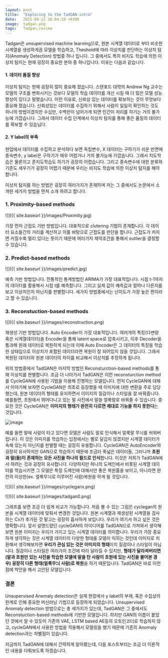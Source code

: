 ```yaml
---
layout: post
title:  "Exploring to the TadGAN-intro"
date:   2021-09-12 16:04:19 +0300
image:  tadgan.png
tags:   Tadgan,review
---
```

Tadgan은 unsupervised machine learning으로, 원본 시계열 데이터로 부터 비슷한 시계열을 생성하게끔 모델을 학습하고, Theshold에 따라 이상치를 판단하는 이상치 탐지(Anomaly Detection) 방법중 하나 입니다. 그 중에서도 특히 비지도 학습에 의한 이상치 탐지는 현재 굉장히 중요한 분야 중 하나입니다. 이유는 다음과 같습니다.

#### 1. 데이터 품질 향상

이상치 탐지는 현재 굉장히 많이 중요해 졌습니다. 스탠포드 대학의 Andrew Ng 교수는 모델의 구조를 변화시키는 것보다 모델의 학습 데이터를 개선 시킬 때 더 많은 모델 성능 향상이 있다고 말했습니다. 이런 이유로, 신뢰성 있는 데이터를 확보하는 것이 무엇보다 중요해 졌습니다. 신뢰성있는 데이터를 수집하기 위해서 사람이 일일히 확인하는 것도 하나의 방법이겠지만 수십만, 수백만이 넘어가게 되면 인간이 처리를 하기는 거의 불가능에 가깝습니다. 그래서 데이터 수집 단계에서 이상치 탐지를 통해 좋은 품질의 데이터를 확보할 수 있습닙다.


#### 2. Y label의 부족

현업에서 데이터를 수집하고 분석하다 보면 독립변수, X 데이터는 구하기가 쉬운 반면에 종속변수, y label은 구하기가 매우 어렵거나 거의 불가능에 가깝습니다. 그래서 지도학습은 물론이고 준지도학습도 하기가 굉장히 어렵습니다. 그리고 종속변수에 대한 분류와 기준도 세우기가 굉장히 어렵기 때문에 우리는 비지도 학습에 의한 이상치 탐지를 해야 합니다.


 이상치 탐지를 하는 방법은 굉장히 여러가지가 존재하며 저는 그 중에서도 논문에서 소개한 세가지 방법을 먼저 소개 하려고 합니다.
 
### 1. Proximity-based methods
 
 ![]({{ site.baseurl }}/images/Proximity.jpg)
 
 가장 먼저 근접도 기반 방법입니다. 대표적으로 clutering 기법이 존재합니다. 각 데이터 요소들간의 거리를 계산하고 이를 바탕으로 근접도를 판단을 합니다. 근접도가 커지면 커질수록 멀리 있다는 뜻이기 때문에 여러가지 제약조건을 통해서 outlier을 결정할 수 있습니다. 


### 2. Predict-based methods

 ![]({{ site.baseurl }}/images/predict.jpg)
 
 예측 기반 방법입니다. 전통적인 통계방법인 ARIMA가 가장 대표적입니다. 시점  t-1까지의 데이터를 활용해서 시점 t를 예측합니다. 그리고 실제 값이 예측값과 얼마나 다른지를 보고 이상치인지 아닌지를 판별합니다. 세가지 방법중에서는 난이도가 가장 높은 편이라고 할 수 있습니다.
 
 
### 3. Reconstuction-based methods

 ![]({{ site.baseurl }}/images/reconstruction.png)
 
 재생성 기반 방법입니다. Auto Encoder이 가장 대표적입니다. 여러개의 특징(다변량 혹은 시계열데이터)을 Encoder을 통해 latent space로 압축시키고, 이후 Decoder을 통과해 원래 데이터로 복원하게 되는데 이때 Auto Encoder은 그 데이터의 특징을 학습한 상태임으로 이상치가 포함된 데이터라면 복원이 잘 되어있지 않을 것입니다. 그래서 복원된 데이터와 원본 데이터의 차이를 비교해서 이상치를 추정하게 됩니다.


 위의 방법중에서 TadGAN은 마지막 방법인 Reconsturction-based methods를 통해 이상치를 판별합니다. 조금 더 나아가서 TadGAN은 이런 reconsturction method를 CycleGAN에 사용된 기법을 이용해 진행하는 모델입니다. 
 먼저 CycleGAN에 대해서 이야기해 보자면 CycleGAN은 최초로 등장했을 때 이미지에 대한 변환을 주로 담당했는데, 원본 데이터의 형태를 유지하면서 이미지의 질감이나 스타일을 잘 바꿔줍니다. 예를들면, 초원에서 뛰어다니고 있는 말 사진에서 말을 얼룩말로 바꿔줄 수 있습니다. 중요한 것은 CycleGAN은 **이미지의 형태가 완전히 다르면 제대로 기능을 하지 못한다**는 것입니다.
 
 
 ![image](https://user-images.githubusercontent.com/70379885/135737844-5a299f85-8c7d-4480-8775-f2dcf91f02ec.png)

 예를 들면 말에 사람이 타고 있다면 모델은 사람도 말로 인식해서 얼룩말 무늬를 씌워버립니다. 이 것은 이미지를 학습하는 입장에서는 별로 달갑지 않겠지만 시계열 데이터가 속해 있는지 아닌지를 판별할 때는 굉장히 유용합니다. CycleGAN은 AutoEncoder와 굉장히 유사하지만 GAN으로 학습하기 때문에 조금더 폭넓은 데이터들, 그러니까 **초원과 말(들)이 존재하는 모든 사진을 하나의 필드로 인식**합니다. 이것은 저희가 TadGAN에서 하려는 것과 굉장히 유사합니다. 다양하지만 하나의 도메인에서 비롯된 시계열 데이터를 학습시키면 그 모델은 특정 도메인에 대해서만 좋은 복원률을 보이고, 아니라면 완전히 이상한(ex. 얼룩무늬로 이루어진 사람)복원을 하게 될 것입니다.

![]({{ site.baseurl }}/images/cycleganx.png)

![]({{ site.baseurl }}/images/tadgan0.png)

 그래프를 보면 조금 더 쉽게 비교가 가능합니다. 처음 볼 수 있는 그림은 cyclegan의 원본을 시계열 데이터에 맞춰서 변경한 것입니다. 원본 시계열과 재생성된 시계열을 검사하는 Cx가 추가된 것 말고는 굉장히 흡사하게 보입니다. 우리가 여기서 하고 싶은 것은 명확합니다. 앞서 설명드렸던 cycleGAN의 아이디어를 TadGAN으로 가져와서 생각해보면 원본 이미지는 우리가 가지고 있는 시계열 데이터를 의미합니다. 우리가 가장 중요하게 생각하는 것은 시계열 데이터의 다양한 형태를 모델이 익히는 것인데 이미지로 치환해서 생각해보자면 **우리가 관심 있는 것은 이미지의 형태**이지 질감이나 스타일이 아닙니다. 질감이나 스타일은 여러가지 조건에 따라 달라질 수 있지만, **형태가 달라져버리면(말과 초원만 있는 사진을 학습한 모델에 말을 탄 사람이 초원에 있는 사진을 물어본 경우) 굉장히 다른 형태(얼룩무늬 사람)로 복원**을 하기 때문입니다. TadGAN은 바로 이런 점에 착안을 해서 고안된 모델입니다. 
 
###  결론

Unsupervised Anomaly detection은 실제 현장에서 y label의 부재, 혹은 수집상의 한계로 인해 중요한 머신러닝 기법으로 등장하게 되었습니다.  Unsupervised Anomaly detection 방법으로는 총 세가지가 있는데, TadGAN은 그 중에서도  Reconstuction-based methods에 기반한 모델입니다. 하지만 GAN의 이름이 붙었던 것에서 알 수 있듯이 기존의 VAE, LSTM based AE등의 오토인코더로 학습하지 않고, cycleGAN에서 사용한 방법을 적용해서 모델링을 했기 때문에 기존의 Anomaly detection과는 차별점이 있습니다.
 
지금까지 TadGAN에 대해서 간략하게 알아봤는데, 다음 포스트부터는 조금 더 이론적인 내용을 다뤄보도록 하겠습니다.

[jekyll-docs]: https://jekyllrb.com/docs/home
[jekyll-gh]:   https://github.com/jekyll/jekyll
[jekyll-talk]: https://talk.jekyllrb.com/
